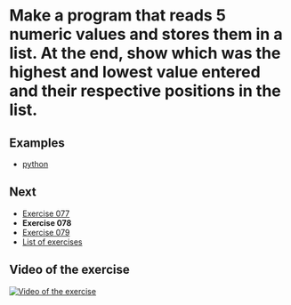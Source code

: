 # Make a program that reads 5 numeric values and stores them in a list. At the end, show which was the highest and lowest value entered and their respective positions in the list.

## Examples

- [python](python)

## Next

- [Exercise 077](../077)
- **Exercise 078**
- [Exercise 079](../079)
- [List of exercises](../)

## Video of the exercise

[![Video of the exercise](https://img.youtube.com/vi/q8Z1cRdJnfk/maxresdefault.jpg)](https://youtu.be/q8Z1cRdJnfk)
